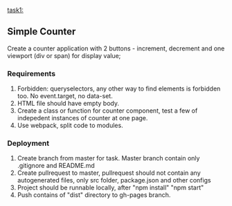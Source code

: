 [task1:](https://inikonzs.github.io/repoForStream/task1deploy/index.html)

## Simple Counter

Create a counter application with 2 buttons - increment, decrement and one viewport (div or span) for display value;

### Requirements

1. Forbidden: queryselectors, any other way to find elements is forbidden too. No event.target, no data-set.
2. HTML file should have empty body.
3. Create a class or function for counter component, test a few of indepedent instances of counter at one page.
4. Use webpack, split code to modules.

### Deployment

1. Create branch from master for task. Master branch contain only .gitignore and README.md
2. Create pullrequest to master, pullrequest should not contain any autogenerated files, only src folder, package.json and other configs
3. Project should be runnable locally, after "npm install" "npm start"
4. Push contains of "dist" directory to gh-pages branch.
